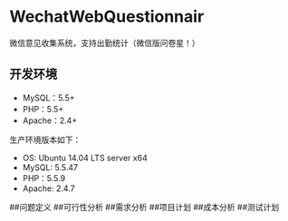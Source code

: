 # WechatWebQuestionnair
微信意见收集系统，支持出勤统计（微信版问卷星！）
## 开发环境
* MySQL：5.5+
* PHP：5.5+ 
* Apache：2.4+

生产环境版本如下：

* OS: Ubuntu 14.04 LTS server x64
* MySQL: 5.5.47
* PHP：5.5.9
* Apache: 2.4.7 

##问题定义
##可行性分析
##需求分析
##项目计划
##成本分析
##测试计划
